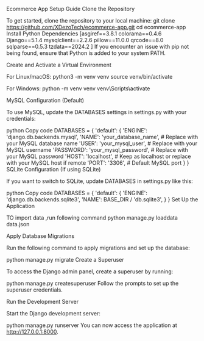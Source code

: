 Ecommerce App Setup Guide
Clone the Repository

To get started, clone the repository to your local machine:
git clone https://github.com/XDezoTech/ecommerce-app.git
cd ecommerce-app
Install Python Dependencies
[asgiref==3.8.1
colorama==0.4.6
Django==5.1.4
mysqlclient==2.2.6
pillow==11.0.0
qrcode==8.0
sqlparse==0.5.3
tzdata==2024.2
]
If you encounter an issue with pip not being found, ensure that Python is added to your system PATH.



Create and Activate a Virtual Environment

For Linux/macOS:
python3 -m venv venv
source venv/bin/activate


For Windows:
python -m venv venv
venv\Scripts\activate



MySQL Configuration (Default)

To use MySQL, update the DATABASES settings in settings.py with your credentials:

python
Copy code
DATABASES = {
    'default': {
        'ENGINE': 'django.db.backends.mysql',
        'NAME': 'your_database_name',  # Replace with your MySQL database name
        'USER': 'your_mysql_user',  # Replace with your MySQL username
        'PASSWORD': 'your_mysql_password',  # Replace with your MySQL password
        'HOST': 'localhost',  # Keep as localhost or replace with your MySQL host if remote
        'PORT': '3306',  # Default MySQL port
    }
}
SQLite Configuration (If using SQLite)

If you want to switch to SQLite, update DATABASES in settings.py like this:

python
Copy code
DATABASES = {
    'default': {
        'ENGINE': 'django.db.backends.sqlite3',
        'NAME': BASE_DIR / 'db.sqlite3',
    }
}
Set Up the Application

TO import data ,run following command
  python manage.py loaddata data.json

Apply Database Migrations

Run the following command to apply migrations and set up the database:

python manage.py migrate
Create a Superuser

To access the Django admin panel, create a superuser by running:

python manage.py createsuperuser
Follow the prompts to set up the superuser credentials.

Run the Development Server

Start the Django development server:

python manage.py runserver
You can now access the application at http://127.0.0.1:8000.

